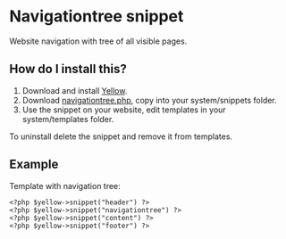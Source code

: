 Navigationtree snippet
======================
Website navigation with tree of all visible pages.

How do I install this?
----------------------
1. Download and install [Yellow](https://github.com/markseu/yellowcms/).  
2. Download [navigationtree.php](navigationtree.php?raw=true), copy into your system/snippets folder.  
3. Use the snippet on your website, edit templates in your system/templates folder.

To uninstall delete the snippet and remove it from templates.

Example
-------
Template with navigation tree:

    <?php $yellow->snippet("header") ?>
    <?php $yellow->snippet("navigationtree") ?>
    <?php $yellow->snippet("content") ?>
    <?php $yellow->snippet("footer") ?>